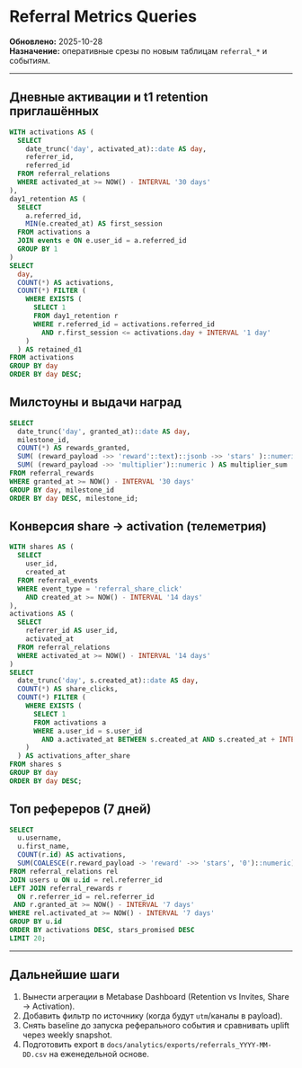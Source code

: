 # Referral Metrics Queries

**Обновлено:** 2025-10-28  
**Назначение:** оперативные срезы по новым таблицам `referral_*` и событиям.

---

## Дневные активации и t1 retention приглашённых

```sql
WITH activations AS (
  SELECT
    date_trunc('day', activated_at)::date AS day,
    referrer_id,
    referred_id
  FROM referral_relations
  WHERE activated_at >= NOW() - INTERVAL '30 days'
),
day1_retention AS (
  SELECT
    a.referred_id,
    MIN(e.created_at) AS first_session
  FROM activations a
  JOIN events e ON e.user_id = a.referred_id
  GROUP BY 1
)
SELECT
  day,
  COUNT(*) AS activations,
  COUNT(*) FILTER (
    WHERE EXISTS (
      SELECT 1
      FROM day1_retention r
      WHERE r.referred_id = activations.referred_id
        AND r.first_session <= activations.day + INTERVAL '1 day'
    )
  ) AS retained_d1
FROM activations
GROUP BY day
ORDER BY day DESC;
```

## Милстоуны и выдачи наград

```sql
SELECT
  date_trunc('day', granted_at)::date AS day,
  milestone_id,
  COUNT(*) AS rewards_granted,
  SUM( (reward_payload ->> 'reward'::text)::jsonb ->> 'stars' )::numeric AS stars_promised,
  SUM( (reward_payload ->> 'multiplier')::numeric ) AS multiplier_sum
FROM referral_rewards
WHERE granted_at >= NOW() - INTERVAL '30 days'
GROUP BY day, milestone_id
ORDER BY day DESC, milestone_id;
```

## Конверсия share → activation (телеметрия)

```sql
WITH shares AS (
  SELECT
    user_id,
    created_at
  FROM referral_events
  WHERE event_type = 'referral_share_click'
    AND created_at >= NOW() - INTERVAL '14 days'
),
activations AS (
  SELECT
    referrer_id AS user_id,
    activated_at
  FROM referral_relations
  WHERE activated_at >= NOW() - INTERVAL '14 days'
)
SELECT
  date_trunc('day', s.created_at)::date AS day,
  COUNT(*) AS share_clicks,
  COUNT(*) FILTER (
    WHERE EXISTS (
      SELECT 1
      FROM activations a
      WHERE a.user_id = s.user_id
        AND a.activated_at BETWEEN s.created_at AND s.created_at + INTERVAL '2 days'
    )
  ) AS activations_after_share
FROM shares s
GROUP BY day
ORDER BY day DESC;
```

## Топ рефереров (7 дней)

```sql
SELECT
  u.username,
  u.first_name,
  COUNT(r.id) AS activations,
  SUM(COALESCE(r.reward_payload -> 'reward' ->> 'stars', '0')::numeric) AS stars_promised
FROM referral_relations rel
JOIN users u ON u.id = rel.referrer_id
LEFT JOIN referral_rewards r
  ON r.referrer_id = rel.referrer_id
 AND r.granted_at >= NOW() - INTERVAL '7 days'
WHERE rel.activated_at >= NOW() - INTERVAL '7 days'
GROUP BY u.id
ORDER BY activations DESC, stars_promised DESC
LIMIT 20;
```

---

## Дальнейшие шаги

1. Вынести агрегации в Metabase Dashboard (Retention vs Invites, Share → Activation).  
2. Добавить фильтр по источнику (когда будут `utm`/каналы в payload).  
3. Снять baseline до запуска реферального события и сравнивать uplift через weekly snapshot.  
4. Подготовить export в `docs/analytics/exports/referrals_YYYY-MM-DD.csv` на еженедельной основе.
